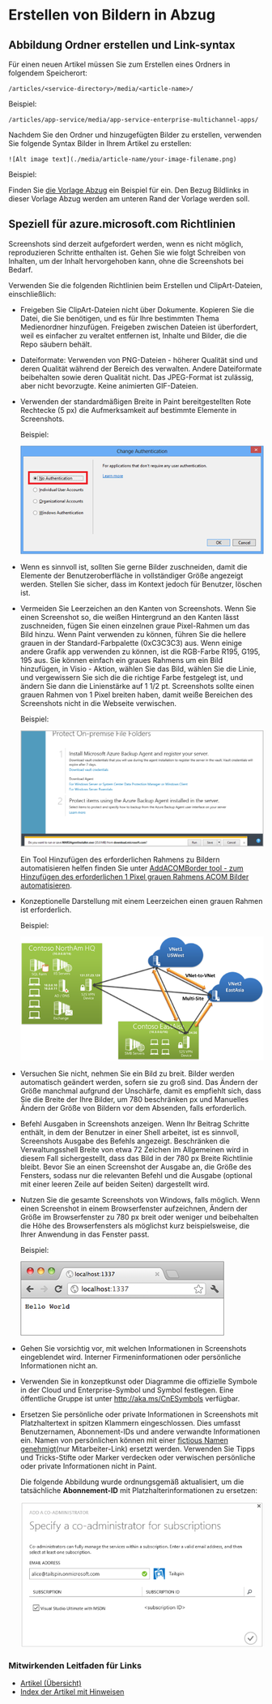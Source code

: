 <properties
    pageTitle="Erstellen von Bildern in Abzug"
    description="Erläutert, wie Sie Bilder in Abzug gemäß den Richtlinien für den Azure Repositorys festlegen zu erstellen."
    services=""
    solutions=""
    documentationCenter=""
    authors="kenhoff"
    manager="ilanas"
    editor="tysonn"/>

<tags
    ms.service="contributor-guide"
    ms.devlang=""
    ms.topic="article"
    ms.tgt_pltfrm=""
    ms.workload=""
    ms.date="06/25/2015"
    ms.author="kenhoff" />

# <a name="create-images-in-markdown"></a>Erstellen von Bildern in Abzug

## <a name="image-folder-creation-and-link-syntax"></a>Abbildung Ordner erstellen und Link-syntax

Für einen neuen Artikel müssen Sie zum Erstellen eines Ordners in folgendem Speicherort:

    /articles/<service-directory>/media/<article-name>/

Beispiel:

    /articles/app-service/media/app-service-enterprise-multichannel-apps/

Nachdem Sie den Ordner und hinzugefügten Bilder zu erstellen, verwenden Sie folgende Syntax Bilder in Ihrem Artikel zu erstellen:

```
![Alt image text](./media/article-name/your-image-filename.png)
```
Beispiel:

Finden Sie [die Vorlage Abzug](../markdown%20templates/markdown-template-for-new-articles.md) ein Beispiel für ein.  Den Bezug Bildlinks in dieser Vorlage Abzug werden am unteren Rand der Vorlage werden soll.

## <a name="guidelines-specific-to-azuremicrosoftcom"></a>Speziell für azure.microsoft.com Richtlinien

Screenshots sind derzeit aufgefordert werden, wenn es nicht möglich, reproduzieren Schritte enthalten ist. Gehen Sie wie folgt Schreiben von Inhalten, um der Inhalt hervorgehoben kann, ohne die Screenshots bei Bedarf.

Verwenden Sie die folgenden Richtlinien beim Erstellen und ClipArt-Dateien, einschließlich:
- Freigeben Sie ClipArt-Dateien nicht über Dokumente. Kopieren Sie die Datei, die Sie benötigen, und es für Ihre bestimmten Thema Medienordner hinzufügen. Freigeben zwischen Dateien ist überfordert, weil es einfacher zu veraltet entfernen ist, Inhalte und Bilder, die die Repo säubern behält.

- Dateiformate: Verwenden von PNG-Dateien - höherer Qualität sind und deren Qualität während der Bereich des verwalten. Andere Dateiformate beibehalten sowie deren Qualität nicht. Das JPEG-Format ist zulässig, aber nicht bevorzugte.  Keine animierten GIF-Dateien.

- Verwenden der standardmäßigen Breite in Paint bereitgestellten Rote Rechtecke (5 px) die Aufmerksamkeit auf bestimmte Elemente in Screenshots.  

    Beispiel:

    ![Dies ist ein Beispiel für ein rotes Quadrat als einer Beschriftung verwendet.](./media/create-images-markdown/gs13noauth.png)

- Wenn es sinnvoll ist, sollten Sie gerne Bilder zuschneiden, damit die Elemente der Benutzeroberfläche in vollständiger Größe angezeigt werden. Stellen Sie sicher, dass im Kontext jedoch für Benutzer, löschen ist.

- Vermeiden Sie Leerzeichen an den Kanten von Screenshots. Wenn Sie einen Screenshot so, die weißen Hintergrund an den Kanten lässt zuschneiden, fügen Sie einen einzelnen graue Pixel-Rahmen um das Bild hinzu.  Wenn Paint verwenden zu können, führen Sie die hellere grauen in der Standard-Farbpalette (0xC3C3C3) aus. Wenn einige andere Grafik app verwenden zu können, ist die RGB-Farbe R195, G195, 195 aus. Sie können einfach ein graues Rahmens um ein Bild hinzufügen, in Visio - Aktion, wählen Sie das Bild, wählen Sie die Linie, und vergewissern Sie sich die die richtige Farbe festgelegt ist, und ändern Sie dann die Linienstärke auf 1 1/2 pt.  Screenshots sollte einen grauen Rahmen von 1 Pixel breiten haben, damit weiße Bereichen des Screenshots nicht in die Webseite verwischen.

    Beispiel:

    ![Dies ist ein Beispiel für einen grauen Rahmen um Abstände zu.](./media/create-images-markdown/agent.png)
    
    Ein Tool Hinzufügen des erforderlichen Rahmens zu Bildern automatisieren helfen finden Sie unter [AddACOMBorder tool - zum Hinzufügen des erforderlichen 1 Pixel grauen Rahmens ACOM Bilder automatisieren](https://github.com/Azure/Azure-CSI-Content-Tools/tree/master/Tools/AddACOMImageBorder).

- Konzeptionelle Darstellung mit einem Leerzeichen einen grauen Rahmen ist erforderlich.  

    Beispiel:

    ![Dies ist ein Beispiel für eine konzeptionelle mit Leerzeichen und ohne graue Rahmen aus.](./media/create-images-markdown/ic727360.png)

- Versuchen Sie nicht, nehmen Sie ein Bild zu breit.  Bilder werden automatisch geändert werden, sofern sie zu groß sind. Das Ändern der Größe manchmal aufgrund der Unschärfe, damit es empfiehlt sich, dass Sie die Breite der Ihre Bilder, um 780 beschränken px und Manuelles Ändern der Größe von Bildern vor dem Absenden, falls erforderlich.

- Befehl Ausgaben in Screenshots anzeigen.  Wenn Ihr Beitrag Schritte enthält, in dem der Benutzer in einer Shell arbeitet, ist es sinnvoll, Screenshots Ausgabe des Befehls angezeigt. Beschränken die Verwaltungsshell Breite von etwa 72 Zeichen im Allgemeinen wird in diesem Fall sichergestellt, dass das Bild in der 780 px Breite Richtlinie bleibt. Bevor Sie an einen Screenshot der Ausgabe an, die Größe des Fensters, sodass nur die relevanten Befehl und die Ausgabe (optional mit einer leeren Zeile auf beiden Seiten) dargestellt wird.

- Nutzen Sie die gesamte Screenshots von Windows, falls möglich. Wenn einen Screenshot in einem Browserfenster aufzeichnen, Ändern der Größe im Browserfenster zu 780 px breit oder weniger und beibehalten die Höhe des Browserfensters als möglichst kurz beispielsweise, die Ihrer Anwendung in das Fenster passt.

    Beispiel:

    ![Dies ist ein Beispiel für einen Screenshot des Browser-Fenster.](./media/create-images-markdown/helloworldlocal.png)

- Gehen Sie vorsichtig vor, mit welchen Informationen in Screenshots eingeblendet wird.  Interner Firmeninformationen oder persönliche Informationen nicht an.

- Verwenden Sie in konzeptkunst oder Diagramme die offizielle Symbole in der Cloud und Enterprise-Symbol und Symbol festlegen. Eine öffentliche Gruppe ist unter http://aka.ms/CnESymbols verfügbar.

- Ersetzen Sie persönliche oder private Informationen in Screenshots mit Platzhaltertext in spitzen Klammern eingeschlossen. Dies umfasst Benutzernamen, Abonnement-IDs und andere verwandte Informationen ein. Namen von persönlichen können mit einer [fictious Namen genehmigt](https://aka.ms/ficticiousnames)(nur Mitarbeiter-Link) ersetzt werden. Verwenden Sie Tipps und Tricks-Stifte oder Marker verdecken oder verwischen persönliche oder private Informationen nicht in Paint.

  Die folgende Abbildung wurde ordnungsgemäß aktualisiert, um die tatsächliche **Abonnement-ID** mit Platzhalterinformationen zu ersetzen:

  ![Private Informationen ersetzt mit Platzhalter](./media/create-images-markdown/placeholder-in-screenshot-correct.png)

### <a name="contributors-guide-links"></a>Mitwirkenden Leitfaden für Links

- [Artikel (Übersicht)](./../README.md)
- [Index der Artikel mit Hinweisen](./contributor-guide-index.md)
